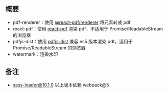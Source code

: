 ## 概要
* pdf-renderer：使用 [@react-pdf/renderer](https://github.com/diegomura/react-pdf) 将元素转成 pdf
* react-pdf：使用 [react-pdf](https://github.com/wojtekmaj/react-pdf) 渲染 pdf，不适用于 Promise/ReadableStream 的浏览器
* pdfjs-dist：使用 [pdfjs-dist](https://github.com/mozilla/pdfjs-dist) 兼容 es5 版本渲染 pdf，适用于 Promise/ReadableStream 的浏览器
* watermark：渲染水印


## 备注
* sass-loader@10.1.0 以上版本依赖 webpack@5
